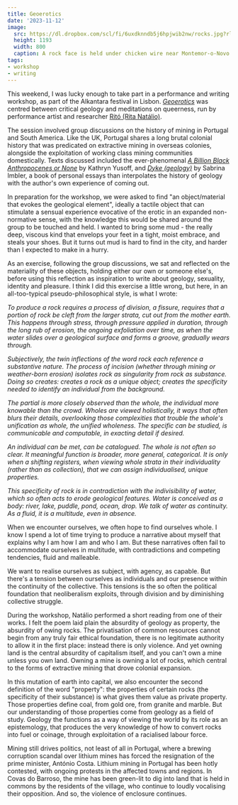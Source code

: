 ```yaml
---
title: Geoerotics
date: '2023-11-12'
image: 
  src: https://dl.dropbox.com/scl/fi/6uxdknndb5j6hpjwib2nw/rocks.jpg?rlkey=j4pc8xjrjzqxwcz6s8c7f1qcd
  height: 1193
  width: 800
  caption: A rock face is held under chicken wire near Montemor-o-Novo in Portugal
tags: 
- workshop
- writing
---
```


This weekend, I was lucky enough to take part in a performance and writing workshop, as part of the Alkantara festival in Lisbon. *[Geoerotics](https://alkantara.pt/en/festival/geoerotics/)* was centred between critical geology and meditations on queerness, run by performance artist and researcher [Ritó (Rita Natálio)](https://parasita.eu/rita-natalio).

The session involved group discussions on the history of mining in Portugal and South America. Like the UK, Portugal shares a long brutal colonial history that was predicated on extractive mining in overseas colonies, alongside the exploitation of working class mining communities domestically. Texts discussed included the ever-phenomenal *[A Billion Black Anthropocenes or None](https://www.upress.umn.edu/book-division/books/a-billion-black-anthropocenes-or-none)* by Kathryn Yusoff, and *[Dyke (geology)](https://blacklawrencepress.com/books/dyke-geology/)* by Sabrina Imbler, a book of personal essays than interpolates the history of geology with the author's own experience of coming out. 

In preparation for the workshop, we were asked to find "an object/material that evokes the geological element", ideally a tactile object that can stimulate a sensual experience evocative of the erotic in an expanded non-normative sense, with the knowledge this would be shared around the group to be touched and held. I wanted to bring some mud - the really deep, viscous kind that envelops your feet in a tight, moist embrace, and steals your shoes. But it turns out mud is hard to find in the city, and harder than I expected to make in a hurry.

As an exercise, following the group discussions, we sat and reflected on the materiality of these objects, holding either our own or someone else's, before using this reflection as inspiration to write about geology, sexuality, identity and pleasure. I think I did this exercise a little wrong, but here, in an all-too-typical pseudo-philosophical style, is what I wrote:

*To produce a rock requires a process of division, a fissure, requires that a portion of rock be cleft from the larger strata, cut out from the mother earth. This happens through stress, through pressure applied in duration, through the long rub of erosion, the ongoing exfoliation over time, as when the water slides over a geological surface and forms a groove, gradually wears through.*

*Subjectively, the twin inflections of the word rock each reference a substantive nature. The process of incision (whether through mining or weather-born erosion) isolates rock as singularity from rock as substance. Doing so creates: creates a rock as a unique object; creates the specificity needed to identify an individual from the background.*

*The partial is more closely observed than the whole, the individual more knowable than the crowd. Wholes are viewed holistically, it ways that often blurs their details, overlooking those complexities that trouble the whole's unification as whole, the unified wholeness. The specific can be studied, is communicable and computable, in exacting detail if desired.*

*An individual can be met, can be catalogued. The whole is not often so clear. It meaningful function is broader, more general, categorical. It is only when a shifting registers, when viewing whole strata in their individuality (rather than as collection), that we can assign individualised, unique properties.*

*This specificity of rock is in contradiction with the indivisibility of water, which so often acts to erode geological features. Water is conceived as a body: river, lake, puddle, pond, ocean, drop. We talk of water as continuity. As a fluid, it is a multitude, even in absence.*

When we encounter ourselves, we often hope to find ourselves whole. I know I spend a lot of time trying to produce a narrative about myself that explains why I am how I am and who I am. But these narratives often fail to accommodate ourselves in multitude, with contradictions and competing tendencies, fluid and malleable. 

We want to realise ourselves as subject, with agency, as capable. But there's a tension between ourselves as individuals and our presence within the continuity of the collective. This tensions is the so often the political foundation that neoliberalism exploits, through division and by diminishing collective struggle.

During the workshop, Natálio performed a short reading from one of their works. I felt the poem laid plain the absurdity of geology as property, the absurdity of owing rocks. The privatisation of common resources cannot begin from any truly fair ethical foundation, there is no legitimate authority to allow it in the first place: instead there is only violence. And yet owning land is the central absurdity of capitalism itself, and you can't own a mine unless you own land. Owning a mine is owning a lot of rocks, which central to the forms of extractive mining that drove colonial expansion.

In this mutation of earth into capital, we also encounter the second definition of the word "property": the properties of certain rocks (the specificity of their substance) is what gives them value as private property. Those properties define coal, from gold ore, from granite and marble. But our understanding of those properties come from geology as a field of study. Geology the functions as a way of viewing the world by its role as an epistemology, that produces the very knowledge of how to convert rocks into fuel or coinage, through exploitation of a racialised labour force.

Mining still drives politics, not least of all in Portugal, where a brewing corruption scandal over lithium mines has forced the resignation of the prime minister, António Costa. Lithium mining in Portugal has been hotly contested, with ongoing protests in the affected towns and regions. In Covas do Barroso, the mine has been green-lit to dig into land that is held in commons by the residents of the village, who continue to loudly vocalising their opposition. And so, the violence of enclosure continues.